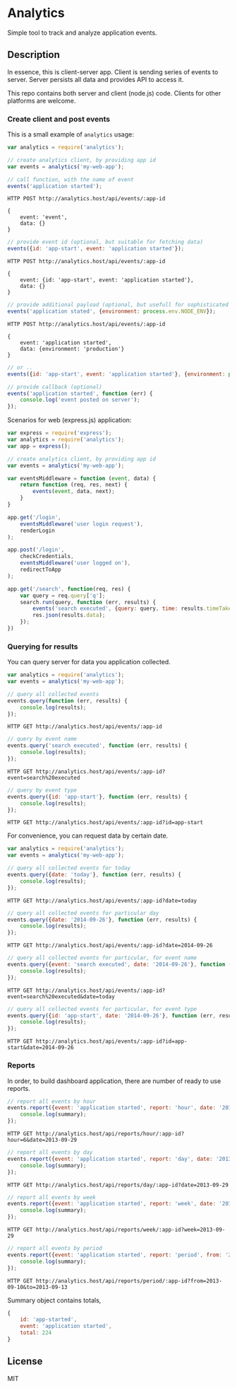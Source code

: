 # Analytics

Simple tool to track and analyze application events.

## Description

In essence, this is client-server app. Client is sending series of events to server. Server persists all data and provides API to access it.

This repo contains both server and client (node.js) code. Clients for other platforms are welcome.

### Create client and post events

This is a small example of `analytics` usage:

```js
var analytics = require('analytics');

// create analytics client, by providing app id
var events = analytics('my-web-app');

// call function, with the name of event
events('application started');
```

```plain
HTTP POST http://analytics.host/api/events/:app-id

{
	event: 'event',
	data: {}
}
```

```js
// provide event id (optional, but suitable for fetching data)
events({id: 'app-start', event: 'application started'});
```

```plain
HTTP POST http://analytics.host/api/events/:app-id

{
	event: {id: 'app-start', event: 'application started'},
	data: {}
}
```

```js
// provide additional payload (optional, but usefull for sophisticated analysis)
events('application stated', {environment: process.env.NODE_ENV});
```

```plain
HTTP POST http://analytics.host/api/events/:app-id

{
	event: 'application started',
	data: {environment: 'production'}
}
```

```js
// or ..
events({id: 'app-start', event: 'application started'}, {environment: process.env.NODE_ENV});

// provide callback (optional)
events('application started', function (err) {
	console.log('event posted on server');
});
```

Scenarios for web (express.js) application:

```js
var express = require('express');
var analytics = require('analytics');
var app = express();

// create analytics client, by providing app id
var events = analytics('my-web-app');

var eventsMiddleware = function (event, data) {
	return function (req, res, next) {
		events(event, data, next);
	}
}

app.get('/login',
	eventsMiddleware('user login request'),
	renderLogin
);

app.post('/login',
	checkCredentials,
	eventsMiddleware('user logged on'),
	redirectToApp
);

app.get('/search', function(req, res) {
	var query = req.query['q'];
	search.run(query, function (err, results) {
		events('search executed', {query: query, time: results.timeTakes});
		res.json(results.data);
	});
})
```

### Querying for results

You can query server for data you application collected.

```js
var analytics = require('analytics');
var events = analytics('my-web-app');

// query all collected events
events.query(function (err, results) {
	console.log(results);
});
```

```plain
HTTP GET http://analytics.host/api/events/:app-id
```

```js
// query by event name
events.query('search executed', function (err, results) {
	console.log(results);
});
```

```plain
HTTP GET http://analytics.host/api/events/:app-id?event=search%20executed
```

```js
// query by event type
events.query({id: 'app-start'}, function (err, results) {
	console.log(results);
});
```

```plain
HTTP GET http://analytics.host/api/events/:app-id?id=app-start
```

For convenience, you can request data by certain date.

```js
var analytics = require('analytics');
var events = analytics('my-web-app');

// query all collected events for today
events.query({date: 'today'}, function (err, results) {
	console.log(results);
});
```

```plain
HTTP GET http://analytics.host/api/events/:app-id?date=today
```

```js
// query all collected events for particular day
events.query({date: '2014-09-26'}, function (err, results) {
	console.log(results);
});
```

```plain
HTTP GET http://analytics.host/api/events/:app-id?date=2014-09-26
```

```js
// query all collected events for particular, for event name
events.query({event: 'search executed', date: '2014-09-26'}, function (err, results) {
	console.log(results);
});
```

```plain
HTTP GET http://analytics.host/api/events/:app-id?event=search%20executed&date=today
```

```js
// query all collected events for particular, for event type
events.query({id: 'app-start', date: '2014-09-26'}, function (err, results) {
	console.log(results);
});
```

```plain
HTTP GET http://analytics.host/api/events/:app-id?id=app-start&date=2014-09-26
```

### Reports

In order, to build dashboard application, there are number of ready to use reports.

```js
// report all events by hour
events.report({event: 'application started', report: 'hour', date: '2013-09-29', hour: 6}, function (err, summary) {
	console.log(summary);
});
```

```plain
HTTP GET http://analytics.host/api/reports/hour/:app-id?hour=6&date=2013-09-29
```

```js
// report all events by day
events.report({event: 'application started', report: 'day', date: '2013-09-29'}, function (err, summary) {
	console.log(summary);
});
```

```plain
HTTP GET http://analytics.host/api/reports/day/:app-id?date=2013-09-29
```

```js
// report all events by week
events.report({event: 'application started', report: 'week', date: '2013-09-29'}, function (err, summary) {
	console.log(summary);
});
```

```plain
HTTP GET http://analytics.host/api/reports/week/:app-id?week=2013-09-29
```

```js
// report all events by period
events.report({event: 'application started', report: 'period', from: '2013-09-10', to: '2013-09-13'}, function (err, summary) {
	console.log(summary);
});
```

```plain
HTTP GET http://analytics.host/api/reports/period/:app-id?from=2013-09-10&to=2013-09-13
```

Summary object contains totals,

```js
{
	id: 'app-started',
	event: 'application started',
	total: 224
}
```

## License

MIT
